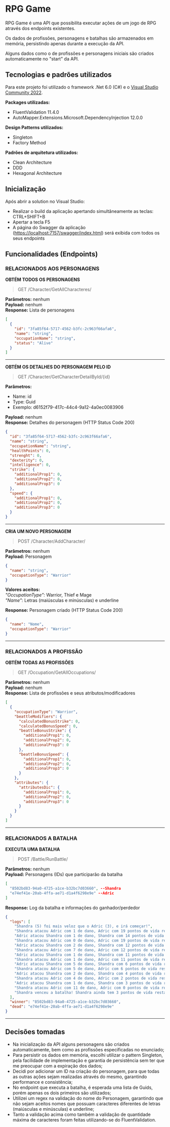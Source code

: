 # RPG Game

RPG Game é uma API que possibilita executar ações de um jogo de RPG através dos endpoints existentes.

Os dados de profissões, personagens e batalhas são armazenados em memória, persistindo apenas durante a execução da API.

Alguns dados como o de profissões e personagens iniciais são criados automaticamente no "start" da API.

## Tecnologias e padrões utilizados

Para este projeto foi utilizado o framework .Net 6.0 (C#) e o [Visual Studio Community 2022](https://visualstudio.microsoft.com/pt-br/vs/community/).

**Packages utilizadas:**

- FluentValidation 11.4.0
- AutoMapper.Extensions.Microsoft.DependencyInjection 12.0.0

**Design Patterns utilizados:**

- Singleton
- Factory Method

**Padrões de arquitetura utilizados:**

- Clean Architecture
- DDD
- Hexagonal Architecture

## Inicialização  

Após abrir a solution no Visual Studio:
- Realizar o build da aplicação apertando simultâneamente as teclas: CTRL+SHIFT+B
- Apertar a tecla F5
- A página do Swagger da aplicação (<https://localhost:7157/swagger/index.html>) será exibida com todos os seus endpoints

## Funcionalidades (Endpoints)
###  RELACIONADOS AOS PERSONAGENS  

**OBTÉM TODOS OS PERSONAGENS** 
> GET /Character/GetAllCharacteres/

**Parâmetros:** nenhum  
**Payload:** nenhum  
**Response:** Lista de personagens

```json
[
  {
    "id": "3fa85f64-5717-4562-b3fc-2c963f66afa6",
    "name": "string",
    "occupationName": "string",
    "status": "Alive"
  }
]
```
___

**OBTÉM OS DETALHES DO PERSONAGEM PELO ID** 
> GET /Character/GetCharacterDetailById/{id}

**Parâmetros:**  
- Name: id  
- Type: Guid  
- Exemplo: d6152f79-417c-44c4-9a12-4a0ec0083906
  
**Payload:** nenhum  
**Response:** Detalhes do personagem (HTTP Status Code 200)

```json
{
  "id": "3fa85f64-5717-4562-b3fc-2c963f66afa6",
  "name": "string",
  "occupationName": "string",
  "healthPoints": 0,
  "strenght": 0,
  "dexterity": 0,
  "intelligence": 0,
  "strike": {
    "additionalProp1": 0,
    "additionalProp2": 0,
    "additionalProp3": 0
  },
  "speed": {
    "additionalProp1": 0,
    "additionalProp2": 0,
    "additionalProp3": 0
  }
}
```
___
**CRIA UM NOVO PERSONAGEM** 
> POST /Character/AddCharacter/

**Parâmetros:** nenhum    
**Payload:** Personagem
```json
{
  "name": "string",
  "occupationType": "Warrior"
}
```
**Valores aceitos:**  
_"OccupationType":_ Warrior, Thief e Mage  
_"Name":_ Letras (maiúsculas e minúsculas) e underline

  
**Response:** Personagem criado (HTTP Status Code 200)

```json
{
  "name": "Nome",
  "occupationType": "Warrior"
}
```
___
###  RELACIONADOS A PROFISSÃO

**OBTÉM TODAS AS PROFISSÕES** 
> GET /Occupation/GetAllOccupations/

**Parâmetros:** nenhum  
**Payload:** nenhum  
**Response:** Lista de profissões e seus atributos/modificadores

```json
[
  {
    "occupationType": "Warrior",
    "beattleModifiers": {
      "calculatedBonusStrike": 0,
      "calculatedBonusSpeed": 0,
      "beattleBonusStrike": {
        "additionalProp1": 0,
        "additionalProp2": 0,
        "additionalProp3": 0
      },
      "beattleBonusSpeed": {
        "additionalProp1": 0,
        "additionalProp2": 0,
        "additionalProp3": 0
      }
    },
    "attributes": {
      "attributesDic": {
        "additionalProp1": 0,
        "additionalProp2": 0,
        "additionalProp3": 0
      }
    }
  }
]
```
___
###  RELACIONADOS A BATALHA

**EXECUTA UMA BATALHA** 
> POST /Battle/RunBattle/

**Parâmetros:** nenhum  
**Payload:** Personagens (IDs) que participarão da batalha
```json
[
  "8502bd83-94a0-4725-a1ce-b32bc7d03660", --Shandra
  "e74ef41e-20ab-4ffa-ae71-d1a4f6298e9e" --Adric
]
```
  
**Response:** Log da batalha e informações do ganhador/perdedor

```json
{
  "logs": [
    "Shandra (5) foi mais veloz que o Adric (3), e irá começar!",
    "Shandra atacou Adric com 1 de dano, Adric com 19 pontos de vida restantes",
    "Adric atacou Shandra com 1 de dano, Shandra com 14 pontos de vida restantes",
    "Shandra atacou Adric com 0 de dano, Adric com 19 pontos de vida restantes",
    "Adric atacou Shandra com 2 de dano, Shandra com 12 pontos de vida restantes",
    "Shandra atacou Adric com 7 de dano, Adric com 12 pontos de vida restantes",
    "Adric atacou Shandra com 1 de dano, Shandra com 11 pontos de vida restantes",
    "Shandra atacou Adric com 1 de dano, Adric com 11 pontos de vida restantes",
    "Adric atacou Shandra com 5 de dano, Shandra com 6 pontos de vida restantes",
    "Shandra atacou Adric com 5 de dano, Adric com 6 pontos de vida restantes",
    "Adric atacou Shandra com 2 de dano, Shandra com 4 pontos de vida restantes",
    "Shandra atacou Adric com 4 de dano, Adric com 2 pontos de vida restantes",
    "Adric atacou Shandra com 1 de dano, Shandra com 3 pontos de vida restantes",
    "Shandra atacou Adric com 11 de dano, Adric com 0 pontos de vida restantes",
    "Shandra venceu a batalha! Shandra ainda tem 3 pontos de vida restantes!"
  ],
  "winner": "8502bd83-94a0-4725-a1ce-b32bc7d03660",
  "dead": "e74ef41e-20ab-4ffa-ae71-d1a4f6298e9e"
}
```
___

## Decisões tomadas
- Na inicialização da API alguns personagens são criados automaticamente, bem como as profissões especificadas no enunciado;
- Para persistir os dados em memória, escolhi utilizar o pattern Singleton, pela facilidade de implementação e garantia de persistência sem ter que me preocupar com a expiração dos dados;
- Decidi por adicionar um ID na criação do personagem, para que todas as outras ações sejam realizadas através do mesmo, garantindo performance e consistência;
- No endpoint que executa a batalha, é esperada uma lista de Guids, porém apenas os dois primeiros são utilizados;
- Utilizei um regex na validação do nome do Personagem, garantindo que não sejam aceitos nomes que possuam caracteres diferentes de letras (maiúsculas e minúsculas) e underline;
- Tanto a validação acima como também a validação de quantidade máxima de caracteres foram feitas utilizando-se do FluentValidation.